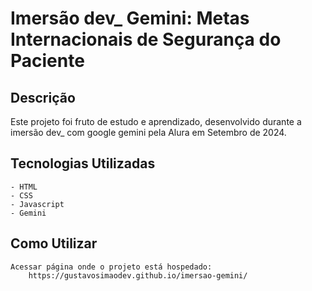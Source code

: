 # Imersão dev_ Gemini: Metas Internacionais de Segurança do Paciente

## Descrição
Este projeto foi fruto de estudo e aprendizado, desenvolvido durante a imersão dev_ com google gemini pela Alura em Setembro de 2024.

## Tecnologias Utilizadas
    - HTML
    - CSS
    - Javascript
    - Gemini
    
## Como Utilizar
    Acessar página onde o projeto está hospedado:
        https://gustavosimaodev.github.io/imersao-gemini/
    
